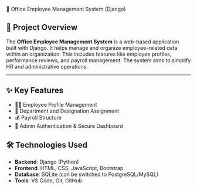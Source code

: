  🏢 Office Employee Management System (Django)

## 📌 Project Overview

The **Office Employee Management System** is a web-based application built with Django. It helps manage and organize employee-related data within an organization. This includes features like employee profiles, performance reviews, and payroll management. The system aims to simplify HR and administrative operations.

---

## ✨ Key Features

- 👨‍💼 Employee Profile Management 
- 🏢 Department and Designation Assignment   
- 💰 Payroll Structure  
- 🔐 Admin Authentication & Secure Dashboard  
 

## 🛠️ Technologies Used

- **Backend**: Django (Python)
- **Frontend**: HTML, CSS, JavaScript, Bootstrap
- **Database**: SQLite (can be switched to PostgreSQL/MySQL)
- **Tools**: VS Code, Git, GitHub

